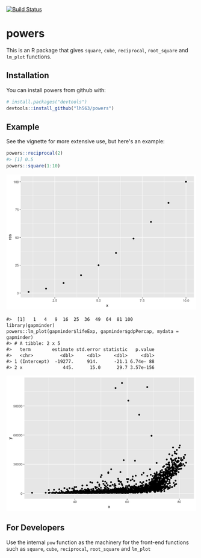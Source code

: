 
<!-- README.md is generated from README.Rmd. Please edit that file -->
[![Build Status](https://travis-ci.org/vincenzocoia/powers.svg?branch=master)](https://travis-ci.org/vincenzocoia/powers)

powers
======

This is an R package that gives `square`, `cube`, `reciprocal`, `root_square` and `lm_plot` functions.

Installation
------------

You can install powers from github with:

``` r
# install.packages("devtools")
devtools::install_github("lh563/powers")
```

Example
-------

See the vignette for more extensive use, but here's an example:

``` r
powers::reciprocal(2)
#> [1] 0.5
powers::square(1:10)
```

![](README-example-1.png)

    #>  [1]   1   4   9  16  25  36  49  64  81 100
    library(gapminder)
    powers::lm_plot(gapminder$lifeExp, gapminder$gdpPercap, mydata = gapminder)
    #> # A tibble: 2 x 5
    #>   term        estimate std.error statistic   p.value
    #>   <chr>          <dbl>     <dbl>     <dbl>     <dbl>
    #> 1 (Intercept)  -19277.     914.      -21.1 6.74e- 88
    #> 2 x               445.      15.0      29.7 3.57e-156

![](README-example-2.png)

For Developers
--------------

Use the internal `pow` function as the machinery for the front-end functions such as `square`, `cube`, `reciprocal`, `root_square` and `lm_plot`
